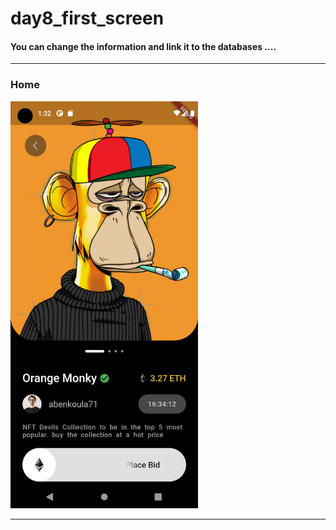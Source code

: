 
 <h1> day8_first_screen</h1>  
<h4> You can change the information and link it to the databases ....</h4>
<hr>
<h3>Home</h3> 
<img src="https://github.com/abenkoula71/day7-nfc-shop-with-flutter/blob/main/Screenshot_1680096777.png" width="300" /> 
<hr>
